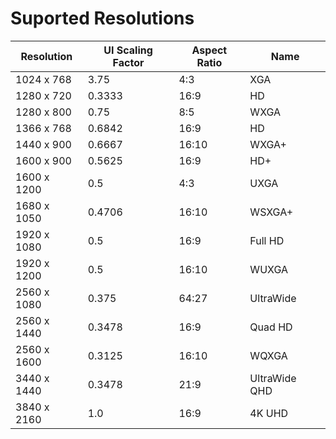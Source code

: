 # Suported Resolutions

| Resolution      | UI Scaling Factor | Aspect Ratio | Name               |
|------------------|-------------------|--------------|--------------------|
| 1024 x 768       | 3.75              | 4:3          | XGA                |
| 1280 x 720       | 0.3333            | 16:9         | HD                 |
| 1280 x 800       | 0.75              | 8:5          | WXGA               |
| 1366 x 768       | 0.6842            | 16:9         | HD                 |
| 1440 x 900       | 0.6667            | 16:10        | WXGA+              |
| 1600 x 900       | 0.5625            | 16:9         | HD+                |
| 1600 x 1200      | 0.5               | 4:3          | UXGA               |
| 1680 x 1050      | 0.4706            | 16:10        | WSXGA+             |
| 1920 x 1080      | 0.5               | 16:9         | Full HD            |
| 1920 x 1200      | 0.5               | 16:10        | WUXGA              |
| 2560 x 1080      | 0.375             | 64:27        | UltraWide          |
| 2560 x 1440      | 0.3478            | 16:9         | Quad HD            |
| 2560 x 1600      | 0.3125            | 16:10        | WQXGA              |
| 3440 x 1440      | 0.3478            | 21:9         | UltraWide QHD      |
| 3840 x 2160      | 1.0               | 16:9         | 4K UHD             |

